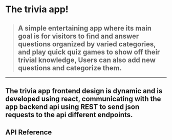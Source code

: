 # **The trivia app!**

 > ## A simple entertaining app where its main goal is for visitors to find and answer questions organized by varied categories, and play quick quiz games to show off their trivial knowledge, Users can also add new questions and categorize them.
 ---

 The trivia app frontend design is dynamic and is developed using react, communicating with the app backend api using REST to send json requests to the api different endpoints.
---

 ## API Reference